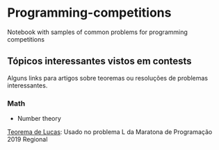 # Programming-competitions
Notebook with samples of common problems for programming competitions

## Tópicos interessantes vistos em contests

Alguns links para artigos sobre teoremas ou resoluções de problemas interessantes.

### Math
* Number theory

[Teorema de Lucas](https://en.wikipedia.org/wiki/Lucas%27s_theorem): Usado no problema L da Maratona de Programação 2019 Regional
